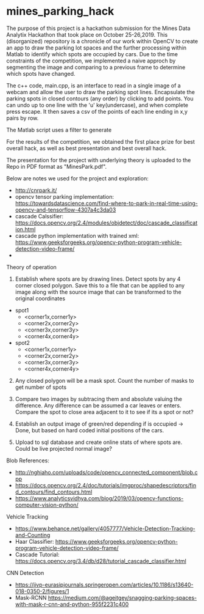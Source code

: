 # mines_parking_hack


The purpose of this project is a hackathon submission for the Mines Data Analytix Hackathon that took place on October 25-26,2019. This (disorganized) repository is a chronicle of our work within OpenCV to create an app to draw the parking lot spaces and the further processing within Matlab to identify which spots are occupied by cars. Due to the time constraints of the competition, we implemented a naive approch by segmenting the image and comparing to a previous frame to determine which spots have changed. 

The c++ code, main.cpp, is an interface to read in a single image of a webcam and allow the user to draw the parking spot lines. Encapsulate the parking spots in closed contours (any order) by clicking to add points. You can undo up to one line with the 'u' key(undercase), and when complete press escape. It then saves a csv of the points of each line ending in x,y pairs by row. 

The Matlab script uses a filter to generate 


For the results of the competition, we obtained the first place prize for best overall hack, as well as best presentation and best overall hack. 

The presentation for the project with underlying theory is uploaded to the Repo in PDF format as "MinesPark.pdf".

Below are notes we used for the project and exploration: 
* http://cnrpark.it/
* opencv tensor parking implementation: https://towardsdatascience.com/find-where-to-park-in-real-time-using-opencv-and-tensorflow-4307a4c3da03
* cascade Calssifier: https://docs.opencv.org/2.4/modules/objdetect/doc/cascade_classification.html
* cascade python implementation with trained xml: https://www.geeksforgeeks.org/opencv-python-program-vehicle-detection-video-frame/
*  

Theory of operation
1. Establish where spots are by drawing lines. Detect spots by any 4 corner closed polygon. Save this to a file that can be applied to any image along with the source image that can be transformed to the original coordinates

  * spot1
    * <corner1x,corner1y>
    * <corner2x,corner2y>
    * <corner3x,corner3y>
    * <corner4x,corner4y>
  * spot2
    * <corner1x,corner1y>
    * <corner2x,corner2y>
    * <corner3x,corner3y>
    * <corner4x,corner4y>
    
2. Any closed polygon will be a mask spot. Count the number of masks to get number of spots

3. Compare two images by subtracing them and absolute valuing the difference. Any difference can be assumed a car leaves or enters. Compare the spot to close area adjacent to it to see if its a spot or not?

4. Establish an output image of green/red depending if is occupied -> Done, but based on hard coded initial positions of the cars. 

5. Upload to sql database and create online stats of where spots are. Could be live projected normal image?


Blob References:
* http://nghiaho.com/uploads/code/opencv_connected_component/blob.cpp
* https://docs.opencv.org/2.4/doc/tutorials/imgproc/shapedescriptors/find_contours/find_contours.html
* https://www.analyticsvidhya.com/blog/2019/03/opencv-functions-computer-vision-python/

Vehicle Tracking
* https://www.behance.net/gallery/4057777/Vehicle-Detection-Tracking-and-Counting
* Haar Classifier: https://www.geeksforgeeks.org/opencv-python-program-vehicle-detection-video-frame/
* Cascade Tutorial: https://docs.opencv.org/3.4/db/d28/tutorial_cascade_classifier.html

CNN Detection
* https://jivp-eurasipjournals.springeropen.com/articles/10.1186/s13640-018-0350-2/figures/1
* Mask-RCNN https://medium.com/@ageitgey/snagging-parking-spaces-with-mask-r-cnn-and-python-955f2231c400
  
